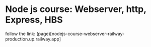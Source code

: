# Node js course: Webserver, http, Express, HBS

follow the link: (page)[nodejs-course-webserver-railway-production.up.railway.app]